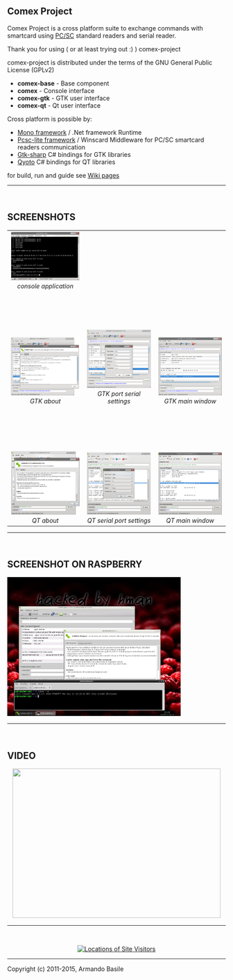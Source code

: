 ## Comex Project
Comex Project is a cross platform suite to exchange commands 
with smartcard using [PC/SC](http://www.pcscworkgroup.com/) standard readers and serial reader. 

Thank you for using ( or at least trying out :) ) comex-project

comex-project is distributed under the terms of the GNU General Public License (GPLv2)

* **comex-base** - Base component
* **comex**      - Console interface
* **comex-gtk**  - GTK user interface
* **comex-qt**   - Qt user interface

Cross platform is possible by:

* [Mono framework](http://www.mono-project.com/Main_Page) / .Net framework Runtime
* [Pcsc-lite framework](http://pcsclite.alioth.debian.org/) / Winscard Middleware for PC/SC smartcard readers communication
* [Gtk-sharp](http://www.mono-project.com/GtkSharp) C# bindings for GTK libraries
* [Qyoto](http://techbase.kde.org/Development/Languages/Qyoto) C# bindings for QT libraries

for build, run and guide see [Wiki pages](https://github.com/armando-basile/comex-project/wiki)


---

<br />

## SCREENSHOTS ##
<table width='760' cellspacing='4'>
<tr><td width='250' align='center' valign='bottom' height='130'><a href='https://github.com/armando-basile/comex-project/blob/wiki/console_2.png'><img src='https://github.com/armando-basile/comex-project/blob/wiki/console_2_mini.png' border='0' /></a><i>console application</i></td><td width='250' align='center' valign='bottom'> </td><td width='250' align='center' valign='bottom'> </td></tr>
<tr><td width='250' align='center' valign='bottom' height='260'><a href='https://github.com/armando-basile/comex-project/blob/wiki/gtk_1.png'><img src='https://github.com/armando-basile/comex-project/blob/wiki/gtk_1_mini.png' border='0' /></a>
<i>GTK about</i></td><td width='250' align='center' valign='bottom'><a href='https://github.com/armando-basile/comex-project/blob/wiki/gtk_2.png'><img src='https://github.com/armando-basile/comex-project/blob/wiki/gtk_2_mini.png' border='0' /></a>
<i>GTK port serial settings</i></td><td width='250' align='center' valign='bottom'><a href='https://github.com/armando-basile/comex-project/blob/wiki/gtk_3.png'><img src='https://github.com/armando-basile/comex-project/blob/wiki/gtk_3_mini.png' border='0' /></a>
<i>GTK main window</i></td></tr>
<tr><td width='250' align='center' valign='bottom' height='270'><a href='https://github.com/armando-basile/comex-project/blob/wiki/qt_1.png'><img src='https://github.com/armando-basile/comex-project/blob/wiki/qt_1_mini.png' border='0' /></a>
<i>QT about</i></td><td width='250' align='center' valign='bottom'><a href='https://github.com/armando-basile/comex-project/blob/wiki/qt_2.png'><img src='https://github.com/armando-basile/comex-project/blob/wiki/qt_2_mini.png' border='0' /></a>
<i>QT serial port settings</i></td><td width='250' align='center' valign='bottom'><a href='https://github.com/armando-basile/comex-project/blob/wiki/qt_3.png'> <img src='https://github.com/armando-basile/comex-project/blob/wiki/qt_3_mini.png' border='0' /></a>
<i>QT main window</i></td></tr>
</table>

---

<br />

## SCREENSHOT ON RASPBERRY ##
<a href='https://github.com/armando-basile/comex-project/blob/wiki/comex_on_raspberry.png'> <img src='https://github.com/armando-basile/comex-project/blob/wiki/comex_on_raspberry_mini.jpg' border='0' /></a>

---

<br />

## VIDEO ##
<p align='center'><a href='http://www.youtube.com/watch?feature=player_embedded&v=Zw0smqVllEw' target='_blank'><img src='http://img.youtube.com/vi/Zw0smqVllEw/0.jpg' width='480' height=344 /></a></p>


---

<br />
<p align='center'><a href='http://m.maploco.com/details/cb12ebu8'><img src='http://www.maploco.com/vmap/4027760.png' alt='Locations of Site Visitors' title='Locations of Site Visitors' /></a></p>


---



Copyright (c) 2011-2015, Armando Basile


